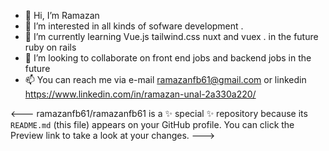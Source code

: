 - 👋 Hi, I’m Ramazan
- 👀 I’m interested in all kinds of  sofware development  .
- 🌱 I’m currently learning Vue.js tailwind.css nuxt and vuex . in the future ruby on rails
- 💞️ I’m looking to collaborate on front end jobs and backend jobs in the future
- 📫 You can reach me via e-mail ramazanfb61@gmail.com or linkedin https://www.linkedin.com/in/ramazan-unal-2a330a220/

<---
ramazanfb61/ramazanfb61 is a ✨ special ✨ repository because its `README.md` (this file) appears on your GitHub profile.
You can click the Preview link to take a look at your changes.
--->
